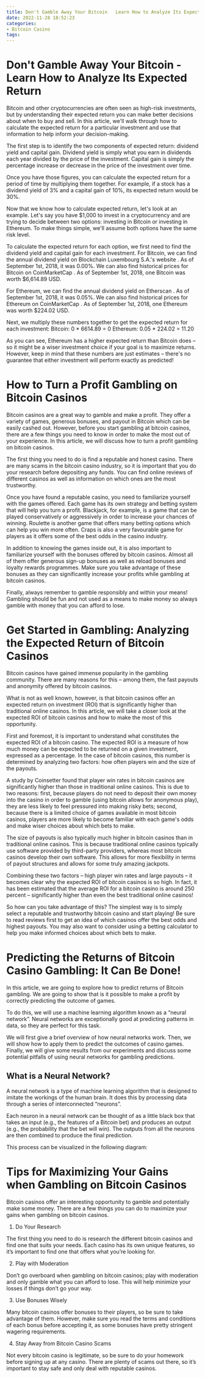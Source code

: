 ```yaml
---
title: Don't Gamble Away Your Bitcoin   Learn How to Analyze Its Expected Return 
date: 2022-11-28 18:52:23
categories:
- Bitcoin Casino
tags:
---
```



#  Don't Gamble Away Your Bitcoin - Learn How to Analyze Its Expected Return 

Bitcoin and other cryptocurrencies are often seen as high-risk investments, but by understanding their expected return you can make better decisions about when to buy and sell. In this article, we'll walk through how to calculate the expected return for a particular investment and use that information to help inform your decision-making.

The first step is to identify the two components of expected return: dividend yield and capital gain. Dividend yield is simply what you earn in dividends each year divided by the price of the investment. Capital gain is simply the percentage increase or decrease in the price of the investment over time.

Once you have those figures, you can calculate the expected return for a period of time by multiplying them together. For example, if a stock has a dividend yield of 3% and a capital gain of 10%, its expected return would be 30%.

Now that we know how to calculate expected return, let's look at an example. Let's say you have $1,000 to invest in a cryptocurrency and are trying to decide between two options: investing in Bitcoin or investing in Ethereum. To make things simple, we'll assume both options have the same risk level.

To calculate the expected return for each option, we first need to find the dividend yield and capital gain for each investment. For Bitcoin, we can find the annual dividend yield on Blockchain Luxembourg S.A.'s website . As of September 1st, 2018, it was 0.00%. We can also find historical prices for Bitcoin on CoinMarketCap . As of September 1st, 2018, one Bitcoin was worth $6,614.89 USD.

For Ethereum, we can find the annual dividend yield on Etherscan . As of September 1st, 2018, it was 0.05%. We can also find historical prices for Ethereum on CoinMarketCap . As of September 1st, 2018, one Ethereum was worth $224.02 USD.

Next, we multiply these numbers together to get the expected return for each investment: 
Bitcoin: 0 * 6614.89 = 0 
Ethereum: 0.05 * 224.02 = 11.20 

As you can see, Ethereum has a higher expected return than Bitcoin does – so it might be a wiser investment choice if your goal is to maximize returns. However, keep in mind that these numbers are just estimates – there's no guarantee that either investment will perform exactly as predicted!

#  How to Turn a Profit Gambling on Bitcoin Casinos 

Bitcoin casinos are a great way to gamble and make a profit. They offer a variety of games, generous bonuses, and payout in Bitcoin which can be easily cashed out. However, before you start gambling at bitcoin casinos, there are a few things you need to know in order to make the most out of your experience. In this article, we will discuss how to turn a profit gambling on bitcoin casinos.

The first thing you need to do is find a reputable and honest casino. There are many scams in the bitcoin casino industry, so it is important that you do your research before depositing any funds. You can find online reviews of different casinos as well as information on which ones are the most trustworthy.

Once you have found a reputable casino, you need to familiarize yourself with the games offered. Each game has its own strategy and betting system that will help you turn a profit. Blackjack, for example, is a game that can be played conservatively or aggressively in order to increase your chances of winning. Roulette is another game that offers many betting options which can help you win more often. Craps is also a very favourable game for players as it offers some of the best odds in the casino industry.

In addition to knowing the games inside out, it is also important to familiarize yourself with the bonuses offered by bitcoin casinos. Almost all of them offer generous sign-up bonuses as well as reload bonuses and loyalty rewards programmes. Make sure you take advantage of these bonuses as they can significantly increase your profits while gambling at bitcoin casinos.

Finally, always remember to gamble responsibly and within your means! Gambling should be fun and not used as a means to make money so always gamble with money that you can afford to lose.

#  Get Started in Gambling: Analyzing the Expected Return of Bitcoin Casinos 

Bitcoin casinos have gained immense popularity in the gambling community. There are many reasons for this – among them, the fast payouts and anonymity offered by bitcoin casinos.

What is not as well known, however, is that bitcoin casinos offer an expected return on investment (ROI) that is significantly higher than traditional online casinos. In this article, we will take a closer look at the expected ROI of bitcoin casinos and how to make the most of this opportunity.

First and foremost, it is important to understand what constitutes the expected ROI of a bitcoin casino. The expected ROI is a measure of how much money can be expected to be returned on a given investment, expressed as a percentage. In the case of bitcoin casinos, this number is determined by analyzing two factors: how often players win and the size of the payouts.

A study by Coinsetter found that player win rates in bitcoin casinos are significantly higher than those in traditional online casinos. This is due to two reasons: first, because players do not need to deposit their own money into the casino in order to gamble (using bitcoin allows for anonymous play), they are less likely to feel pressured into making risky bets; second, because there is a limited choice of games available in most bitcoin casinos, players are more likely to become familiar with each game's odds and make wiser choices about which bets to make.

The size of payouts is also typically much higher in bitcoin casinos than in traditional online casinos. This is because traditional online casinos typically use software provided by third-party providers, whereas most bitcoin casinos develop their own software. This allows for more flexibility in terms of payout structures and allows for some truly amazing jackpots.

Combining these two factors – high player win rates and large payouts – it becomes clear why the expected ROI of bitcoin casinos is so high. In fact, it has been estimated that the average ROI for a bitcoin casino is around 250 percent – significantly higher than even the best traditional online casinos!

So how can you take advantage of this? The simplest way is to simply select a reputable and trustworthy bitcoin casino and start playing! Be sure to read reviews first to get an idea of which casinos offer the best odds and highest payouts. You may also want to consider using a betting calculator to help you make informed choices about which bets to make.

#  Predicting the Returns of Bitcoin Casino Gambling: It Can Be Done! 

In this article, we are going to explore how to predict returns of Bitcoin gambling.  We are going to show that is it possible to make a profit by correctly predicting the outcome of games.

To do this, we will use a machine learning algorithm known as a “neural network”. Neural networks are exceptionally good at predicting patterns in data, so they are perfect for this task.

We will first give a brief overview of how neural networks work. Then, we will show how to apply them to predict the outcomes of casino games. Finally, we will give some results from our experiments and discuss some potential pitfalls of using neural networks for gambling predictions.

## What is a Neural Network? 

A neural network is a type of machine learning algorithm that is designed to imitate the workings of the human brain. It does this by processing data through a series of interconnected “neurons”.

Each neuron in a neural network can be thought of as a little black box that takes an input (e.g., the features of a Bitcoin bet) and produces an output (e.g., the probability that the bet will win). The outputs from all the neurons are then combined to produce the final prediction.

This process can be visualized in the following diagram:



























#  Tips for Maximizing Your Gains when Gambling on Bitcoin Casinos

Bitcoin casinos offer an interesting opportunity to gamble and potentially make some money. There are a few things you can do to maximize your gains when gambling on bitcoin casinos.

1. Do Your Research

The first thing you need to do is research the different bitcoin casinos and find one that suits your needs. Each casino has its own unique features, so it’s important to find one that offers what you’re looking for.

2. Play with Moderation

Don’t go overboard when gambling on bitcoin casinos; play with moderation and only gamble what you can afford to lose. This will help minimize your losses if things don’t go your way.

3. Use Bonuses Wisely

Many bitcoin casinos offer bonuses to their players, so be sure to take advantage of them. However, make sure you read the terms and conditions of each bonus before accepting it, as some bonuses have pretty stringent wagering requirements.

4. Stay Away from Bitcoin Casino Scams

Not every bitcoin casino is legitimate, so be sure to do your homework before signing up at any casino. There are plenty of scams out there, so it’s important to stay safe and only deal with reputable casinos.